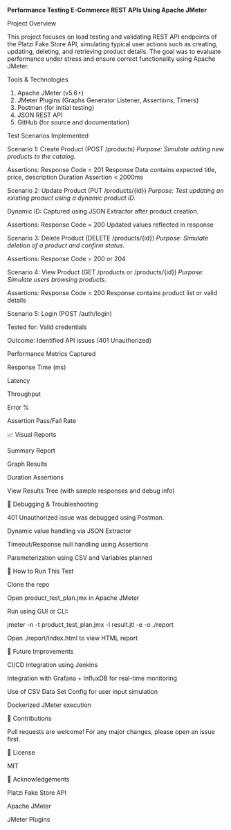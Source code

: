 **Performance Testing E-Commerce REST APIs Using Apache JMeter**

 Project Overview

 This project focuses on load testing and validating REST API endpoints of the Platzi Fake Store API, simulating typical user actions such as creating, updating, deleting, and retrieving product details. The goal was to evaluate performance under stress and ensure correct functionality using Apache JMeter.

Tools & Technologies
1. Apache JMeter (v5.6+)
2. JMeter Plugins (Graphs Generator Listener, Assertions, Timers)
3. Postman (for initial testing)
4. JSON REST API
5. GitHub (for source and documentation)

Test Scenarios Implemented

Scenario 1: Create Product (POST /products)
_Purpose: Simulate adding new products to the catalog._

Assertions:
Response Code = 201
Response Data contains expected title, price, description
Duration Assertion < 2000ms

Scenario 2: Update Product (PUT /products/{id})
_Purpose: Test updating an existing product using a dynamic product ID._

Dynamic ID: Captured using JSON Extractor after product creation.

Assertions:
Response Code = 200
Updated values reflected in response

Scenario 3: Delete Product (DELETE /products/{id})
_Purpose: Simulate deletion of a product and confirm status._

Assertions:
Response Code = 200 or 204

Scenario 4: View Product (GET /products or /products/{id})
_Purpose: Simulate users browsing products._

Assertions:
Response Code = 200
Response contains product list or valid details

Scenario 5: Login (POST /auth/login)

Tested for: Valid credentials

Outcome: Identified API issues (401 Unauthorized)

Performance Metrics Captured

Response Time (ms)

Latency

Throughput

Error %

Assertion Pass/Fail Rate

📈 Visual Reports

Summary Report

Graph Results

Duration Assertions

View Results Tree (with sample responses and debug info)

🧩 Debugging & Troubleshooting

401 Unauthorized issue was debugged using Postman.

Dynamic value handling via JSON Extractor

Timeout/Response null handling using Assertions

Parameterization using CSV and Variables planned

🚀 How to Run This Test

Clone the repo

Open product_test_plan.jmx in Apache JMeter

Run using GUI or CLI:

jmeter -n -t product_test_plan.jmx -l result.jtl -e -o ./report

Open ./report/index.html to view HTML report

📝 Future Improvements

CI/CD integration using Jenkins

Integration with Grafana + InfluxDB for real-time monitoring

Use of CSV Data Set Config for user input simulation

Dockerized JMeter execution

🤝 Contributions

Pull requests are welcome! For any major changes, please open an issue first.

📄 License

MIT

🙌 Acknowledgements

Platzi Fake Store API

Apache JMeter

JMeter Plugins

